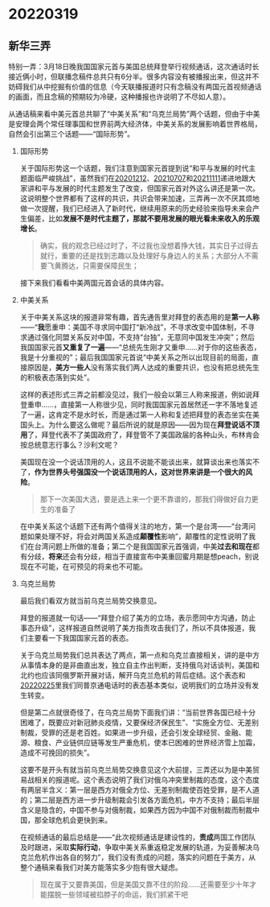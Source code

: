 # 20220319

## 新华三弄

特别一弄：3月18日晚我国国家元首与美国总统拜登举行视频通话，这次通话时长接近俩小时，但联播念稿件总共只有6分半。很多内容没有被播报出来，但这并不妨碍我们从中挖掘有价值的信息（今天联播报道时只有念稿没有两国元首视频通话的画面，而且念稿的预期较为冷硬，这种播报也许说明了不尽如人意）。

从通话稿来看中美元首总共聊了“中美关系”和“乌克兰局势”两个话题，但由于中美是安理会两个常任理事国和世界前两大经济体，中美关系的发展影响着世界格局，自然会引出第三个话题——“国际形势”。

1. 国际形势

   关于国际形势这一个话题，我们注意到国家元首提到说“和平与发展的时代主题面临严峻挑战”，虽然我们在[20201212](http://mp.weixin.qq.com/s?__biz=MzU4MTg4MTA1Mg==&mid=2247492169&idx=2&sn=19a402752fd780358e7125d43c24e92b&chksm=fd427ffaca35f6ecc6a9b2cc5112531c547ece7d4357a92c7531d75f0eaa044dd5e3d475ed1f&scene=21#wechat_redirect)、[20210707](http://mp.weixin.qq.com/s?__biz=MzU4MTg4MTA1Mg==&mid=2247496504&idx=1&sn=88d2daa7995feb45be1ccdb1295ac229&chksm=fd426e8bca35e79d0303d774ac11e665c383e962239cd5497e45b8499cfbe2046d99f90ef7fd&scene=21#wechat_redirect)和[20211111](http://mp.weixin.qq.com/s?__biz=MzU4MTg4MTA1Mg==&mid=2247499331&idx=1&sn=6888748ece72d5238600ee813448f635&chksm=fd4263f0ca35eae668e7985696ea046dae2df075354ebfe9e18bdb76b326e2b0aed2d085f6e9&scene=21#wechat_redirect)递进地跟大家讲和平与发展的时代主题发生了改变，但国家元首对外这么讲还是第一次。这说明整个世界都有了这样的共识，共识会带来加速，三弄再一次不厌其烦地做一次提醒，我们已经进入了新时代，继续用原来的历史经验来指导未来会产生偏差，比如**发展不是时代主题了，那就不要用发展的眼光看未来收入的乐观增长**。

   > 确实，我的观念已经过时了，不过我也没想着挣大钱，其实日子过得去就行，重要的还是找到志趣以及处理好与身边人的关系；大部分人不需要飞黄腾达，只需要保障民生；

   接下来我们看看中美两国元首会话的具体内容。

2. 中美关系

   关于中美关系这块的报道非常有趣，首先通告里对拜登的表态用的是**第一人称**——“**我**愿重申：美国不寻求同中国打“新冷战”，不寻求改变中国体制，不寻求通过强化同盟关系反对中国，不支持“台独”，无意同中国发生冲突”；然后我国国家元首**又重复了一遍**——“总统先生刚才又重申……对于你的这些表态，我是十分重视的”；最后我国国家元首说“中美关系之所以出现目前的局面，直接原因是，**美方一些人**没有落实我们两人达成的重要共识，也没有把总统先生的积极表态落到实处”。

   这样的表述形式三弄之前都没见过，我们一般会以第三人称来报道，例如说拜登重申……，直接第一人称很少见，同时我国国家元首居然还一字不落地复述了一遍，这肯定不是水时长，而是通过第一人称和复述把拜登的表态坐实在美国头上。为什么要这么做呢？最后所说的就是原因——因为现在**拜登说话不顶用**了，拜登代表不了美国政府了，拜登管不了美国政届的各种山头，布林肯会按总统意志行事么？沙利文呢？

   美国现在没一个说话顶用的人，这且不说能不能谈出来，就算谈出来也落实不了，**作为世界头号强国没一个说话顶用的人，这对世界来讲是一个很大的风险**。

   >那下一次美国大选，要是选上来一个更不靠谱的，那我们得做好自力更生的准备了

   在中美关系这个话题下还有两个值得关注的地方，第一个是台湾——“台湾问题如果处理不好，将会对两国关系造成**颠覆性**影响”，颠覆性的定性说明了我们在台湾问题上所做的准备；第二个是我国国家元首强调，中美**过去和现在**都有分歧，**将来**还会有分歧，相当于直接宣布中美重回蜜月期是想peach，别说现在不可能，在可预见的将来也不可能。

3. 乌克兰局势

   最后我们看双方就当前乌克兰局势交换意见。

   拜登的报道就一句话——“拜登介绍了美方的立场，表示愿同中方沟通，防止事态升级”，这样报道自然说明了美方指责攻击我们了，所以不具体报道，我们主要看一下我国国家元首的表态。

   关于乌克兰局势我们总共表达了两点，第一点和乌克兰直接相关，讲的是中方从事情本身的是非曲直出发，独立自主作出判断，支持俄乌对话谈判，美国和北约也应该同俄罗斯开展对话，解开乌克兰危机的背后症结。这个表态和[20220225](http://mp.weixin.qq.com/s?__biz=MzU4MTg4MTA1Mg==&mid=2247501640&idx=1&sn=310fde7b17c9a7c8105160639abc623a&chksm=fd425afbca35d3ed2bd620fadf312fb805d9370a2cdfbd98dc46fbf85befe269c18939c9cf76&scene=21#wechat_redirect)里我们同普京通电话时的表态基本类似，说明我们的立场并没有发生转变。

   但是第二点就很奇怪了，在乌克兰局势下面我们讲：“当前世界各国已经十分困难了，既要应对新冠肺炎疫情，又要保经济保民生”、“实施全方位、无差别制裁，受罪的还是老百姓。如果进一步升级，还会引发全球经贸、金融、能源、粮食、产业链供应链等发生严重危机，使本已困难的世界经济雪上加霜，造成不可挽回的损失”。

   这要不是开头有就当前乌克兰局势交换意见这个大前提，三弄还以为是中美贸易战相关的报道呢。这个表态说明了我们对俄乌冲突里制裁的态度，这个态度有两层半含义：第一层是西方对俄全方位、无差别制裁使百姓受罪，是不人道的；第二层是西方进一步升级制裁会引发各方面危机，中方不支持；最后半层含义是隐含的，中国不参与对俄制裁，如果西方因为中国不对俄制裁而制裁中国，那全球危机会更快到来。

   在视频通话的最后总结是——“此次视频通话是建设性的，**责成**两国工作团队及时跟进，采取**实际行动**，争取中美关系重返稳定发展的轨道，为妥善解决乌克兰危机作出各自的努力”，我们没有责成的问题，落实的问题在于美方，从整个通稿来看我们对美方能落实多少抱有很大疑虑。
   
   > 现在属于又要靠美国，但是美国又靠不住的阶段……还需要至少十年才能摆脱一些领域被掐脖子的命运，我们抓紧干吧